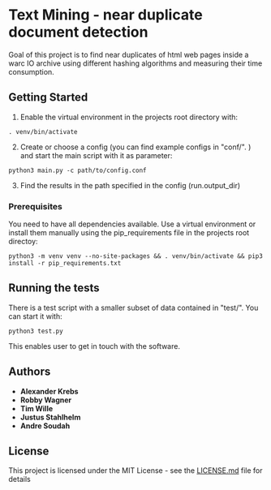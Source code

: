 # Text Mining - near duplicate document detection

Goal of this project is to find near duplicates of html web pages inside a warc IO archive using different hashing algorithms and measuring their time consumption.

## Getting Started

1. Enable the virtual environment in the projects root directory with:
```
. venv/bin/activate
```

2. Create or choose a config (you can find example configs in "conf/". ) and start the main script with it as parameter:
```
python3 main.py -c path/to/config.conf
```

3. Find the results in the path specified in the config (run.output_dir)

### Prerequisites

You need to have all dependencies available. Use a virtual environment or install them manually using the pip_requirements file in the projects root directoy:
```
python3 -m venv venv --no-site-packages && . venv/bin/activate && pip3 install -r pip_requirements.txt
```

## Running the tests

There is a test script with a smaller subset of data contained in "test/". You can start it with:
```
python3 test.py
```
This enables user to get in touch with the software.

## Authors

* **Alexander Krebs**
* **Robby Wagner**
* **Tim Wille**
* **Justus Stahlhelm**
* **Andre Soudah**

## License

This project is licensed under the MIT License - see the [LICENSE.md](LICENSE.md) file for details

